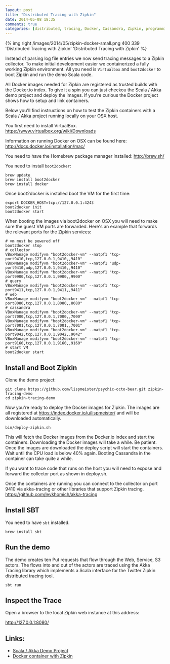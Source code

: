 ```yaml
---
layout: post
title: "Distributed Tracing with Zipkin"
date: 2014-05-08 18:35
comments: true
categories: [distributed, tracing, Docker, Cassandra, Zipkin, programming, design]
---
```

{% img right /images/2014/05/zipkin-docker-small.png 400 339 'Distributed Tracing with Zipkin' 'Distributed Tracing with Zipkin' %}

Instead of parsing log file entries we now send tracing messages to a
Zipkin collector. To make initial development easier we containerized
a fully working Zipkin environment. All you need is `Virtualbox` and
`boot2docker` to boot Zipkin and run the demo Scala code.

All Docker images needed for Zipkin are registered as trusted builds
with the Docker.io index. To give it a spin you can just checkou the
Scala / Akka demo project and deploy the images. If you're curious the
Docker project shows how to setup and link containers.

Below you'll find instructions on how to test the Zipkin containers
with a Scala / Akka project running locally on your OSX host.

You first need to install VirtualBox.
<https://www.virtualbox.org/wiki/Downloads>

Information on running Docker on OSX can be found here:
<http://docs.docker.io/installation/mac/>

You need to have the Homebrew package manager installed:
<http://brew.sh/>

You need to install `boot2docker`:

    brew update
    brew install boot2docker
    brew install docker
    
Once boot2docker is installed boot the VM for the first time:

    export DOCKER_HOST=tcp://127.0.0.1:4243
    boot2docker init
    boot2docker start

When booting the images via boot2docker on OSX you will need to make
sure the guest VM ports are forwarded. Here's an example that forwards
the relevant ports for the Zipkin services:

    # vm must be powered off 
    boot2docker stop
    # collector
    VBoxManage modifyvm "boot2docker-vm" --natpf1 "tcp-port9410,tcp,127.0.0.1,9410,,9410"
    VBoxManage modifyvm "boot2docker-vm" --natpf1 "udp-port9410,udp,127.0.0.1,9410,,9410"
    VBoxManage modifyvm "boot2docker-vm" --natpf1 "tcp-port9900,tcp,127.0.0.1,9900,,9900"
    # query
    VBoxManage modifyvm "boot2docker-vm" --natpf1 "tcp-port9411,tcp,127.0.0.1,9411,,9411"
    # web
    VBoxManage modifyvm "boot2docker-vm" --natpf1 "tcp-port8080,tcp,127.0.0.1,8080,,8080"
    # cassandra
    VBoxManage modifyvm "boot2docker-vm" --natpf1 "tcp-port7000,tcp,127.0.0.1,7000,,7000"
    VBoxManage modifyvm "boot2docker-vm" --natpf1 "tcp-port7001,tcp,127.0.0.1,7001,,7001"
    VBoxManage modifyvm "boot2docker-vm" --natpf1 "tcp-port9042,tcp,127.0.0.1,9042,,9042"
    VBoxManage modifyvm "boot2docker-vm" --natpf1 "tcp-port9160,tcp,127.0.0.1,9160,,9160"
    # start VM
    boot2docker start

## Install and Boot Zipkin

Clone the demo project:

    git clone https://github.com/lispmeister/psychic-octo-bear.git zipkin-tracing-demo
    cd zipkin-tracing-demo

Now you're ready to deploy the Docker images for Zipkin.
The images are all registered at
<https://index.docker.io/u/lispmeister/>
and will be downloaded automatically.

    bin/deploy-zipkin.sh

This will fetch the Docker images from the Docker.io index and start
the containers. Downloading the Docker images will take a while. Be
patient. Once the images are downloaded the deploy script will start
the containers. Wait until the CPU load is below 40% again. Booting
Cassandra in the container can take quite a while.

If you want to trace code that runs on the host you will need to
expose and forward the collector port as shown in deploy.sh.

Once the containers are running you can connect to the collector on
port 9410 via akka-tracing or other libraries that support Zipkin tracing.
<https://github.com/levkhomich/akka-tracing>

## Install SBT

You need to have `sbt` installed.

    brew install sbt

## Run the demo
The demo creates ten Put requests that flow through the Web,
Service, S3 actors. The flows into and out of the actors are traced
using the Akka Tracing library which implements a Scala interface for
the Twitter Zipkin distributed tracing tool.

    sbt run

## Inspect the Trace
Open a browser to the local Zipkin web instance at this address:

<http://127.0.0.1:8080/>

## Links:

- [Scala / Akka Demo Project](https://github.com/lispmeister/psychic-octo-bear)
- [Docker container with Zipkin](https://github.com/lispmeister/docker-zipkin)




  
